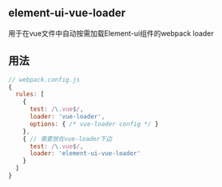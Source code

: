 ## element-ui-vue-loader

用于在vue文件中自动按需加载Element-ui组件的webpack loader

## 用法

```js
// webpack.config.js
{
  rules: [
    {
      test: /\.vue$/,
      loader: 'vue-loader',
      options: { /* vue-loader config */ }
    },
    { // 需要放在vue-loader下边
      test: /\.vue$/,
      loader: 'element-ui-vue-loader'
    }
  ]
}
```